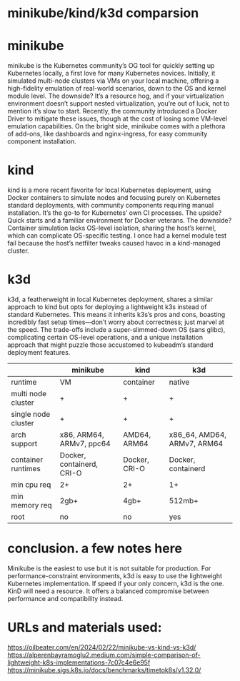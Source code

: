 # minikube/kind/k3d comparsion

# minikube
minikube is the Kubernetes community’s OG tool for quickly setting up Kubernetes locally, a first love for many Kubernetes novices. Initially, it simulated multi-node clusters via VMs on your local machine, offering a high-fidelity emulation of real-world scenarios, down to the OS and kernel module level. The downside? It’s a resource hog, and if your virtualization environment doesn’t support nested virtualization, you’re out of luck, not to mention it’s slow to start. Recently, the community introduced a Docker Driver to mitigate these issues, though at the cost of losing some VM-level emulation capabilities. On the bright side, minikube comes with a plethora of add-ons, like dashboards and nginx-ingress, for easy community component installation.

# kind
kind is a more recent favorite for local Kubernetes deployment, using Docker containers to simulate nodes and focusing purely on Kubernetes standard deployments, with community components requiring manual installation. It’s the go-to for Kubernetes’ own CI processes. The upside? Quick starts and a familiar environment for Docker veterans. The downside? Container simulation lacks OS-level isolation, sharing the host’s kernel, which can complicate OS-specific testing. I once had a kernel module test fail because the host’s netfilter tweaks caused havoc in a kind-managed cluster.

# k3d
k3d, a featherweight in local Kubernetes deployment, shares a similar approach to kind but opts for deploying a lightweight k3s instead of standard Kubernetes. This means it inherits k3s’s pros and cons, boasting incredibly fast setup times—don’t worry about correctness; just marvel at the speed. The trade-offs include a super-slimmed-down OS (sans glibc), complicating certain OS-level operations, and a unique installation approach that might puzzle those accustomed to kubeadm’s standard deployment features.


|  | minikube | kind | k3d |
|---------|----------|------|-----|
| runtime | VM | container | native |
| multi node cluster | + | + | + |
| single node cluster | + | + | + |
| arch support | x86, ARM64, ARMv7, ppc64 | AMD64, ARM64 | x86_64, AMD64, ARMv7, ARM64 |
| container runtimes | Docker, containerd, CRI-O | Docker, CRI-O | Docker, containerd |
| min cpu req | 2+ | 2+ | 1+ |
| min memory req | 2gb+ | 4gb+ | 512mb+ |
| root | no | no | yes |


# conclusion. a few notes here
Minikube is the easiest to use but it is not suitable for production.
For performance-constraint environments, k3d is easy to use the lightweight Kubernetes implementation. If speed if your only concern, k3d is the one.
KinD will need a resource. It offers a balanced compromise between performance and compatibility instead.


# URLs and materials used:
https://oilbeater.com/en/2024/02/22/minikube-vs-kind-vs-k3d/
https://alperenbayramoglu2.medium.com/simple-comparison-of-lightweight-k8s-implementations-7c07c4e6e95f
https://minikube.sigs.k8s.io/docs/benchmarks/timetok8s/v1.32.0/
